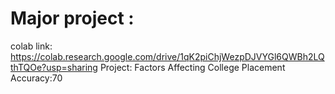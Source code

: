 # Major project : 
colab link: https://colab.research.google.com/drive/1qK2piChjWezpDJVYGl6QWBh2LQthTQOe?usp=sharing
Project: Factors Affecting College Placement
Accuracy:70
